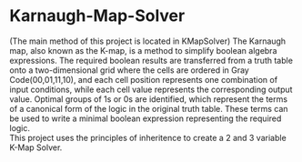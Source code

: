 # Karnaugh-Map-Solver
(The main method of this project is located in KMapSolver)
The Karnaugh map, also known as the K-map, is a method to simplify boolean algebra expressions.
The required boolean results are transferred from a truth table onto a two-dimensional grid where the cells are ordered in Gray Code(00,01,11,10), and each cell position represents one combination of input conditions, while each cell value represents the corresponding output value.
Optimal groups of 1s or 0s are identified, which represent the terms of a canonical form of the logic in the original truth table. 
These terms can be used to write a minimal boolean expression representing the required logic.  
This project uses the principles of inheritence to create a 2 and 3 variable K-Map Solver.
